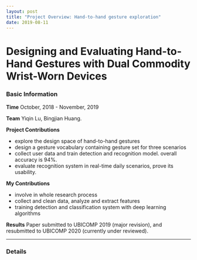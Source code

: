 ```yaml
---
layout: post
title: "Project Overview: Hand-to-hand gesture exploration"
date: 2019-08-11
---
```


# Designing and Evaluating Hand-to-Hand Gestures with Dual Commodity Wrist-Worn Devices

### Basic Information

**Time**
October, 2018 - November, 2019

**Team**
Yiqin Lu, Bingjian Huang.

**Project Contributions**
- explore the design space of hand-to-hand gestures 
- design a gesture vocabulary containing gesture set for three scenarios 
- collect user data and train detection and recognition model. overall accuracy is 94%.
- evaluate recognition system in real-time daily scenarios, prove its usability.

**My Contributions**
- involve in whole research process 
- collect and clean data, analyze and extract features
- training detection and classification system with deep learning algorithms

**Results**
Paper submitted to UBICOMP 2019 (major revision), and resubmitted to UBICOMP 2020 (currently under reviewed).

---

### Details



